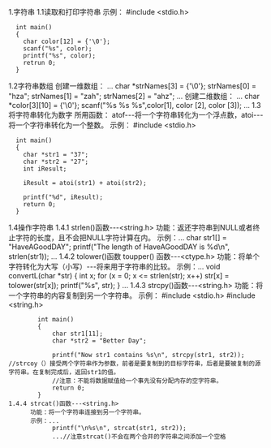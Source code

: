 1.字符串
  1.1读取和打印字符串
    示例：
      #include <stdio.h>
      
      int main()
      {
        char color[12] = {'\0'};
        scanf("%s", color);
        printf("%s", color);
        retrun 0;
      }
  1.2字符串数组
    创建一维数组： ...
                  char *strNames[3] = {'\0'};
                  strNames[0] = "hza";
                  strNames[1] = "zah";
                  strNames[2] = "ahz";
                  ...
    创建二维数组： ...
                  char *color[3][10] = {'\0'};
                  scanf("%s %s %s",color[1], color [2], color [3]);
                  ...
  1.3将字符串转化为数字
    所用函数： atof---将一个字符串转化为一个浮点数，atoi---将一个字符串转化为一个整数。
    示例：
      #include <stdio.h>
      
      int main()
      {
        char *str1 = "37";
        char *str2 = "27";
        int iResult;
        
        iResult = atoi(str1) + atoi(str2);
        
        printf("%d", iResult);
        return 0;
      }
  1.4操作字符串
    1.4.1 strlen()函数---<string.h>
          功能：返还字符串到NULL或者终止字符的长度，且不会把NULL字符计算在内。
          示例：...
                char str1[] = "HaveAGoodDAY";
                printf("The length of HaveAGoodDAY is %d\n", strlen(str1));
                ...
    1.4.2 tolower()函数 toupper() 函数---<ctype.h>
          功能：将单个字符转化为大写（小写）---将来用于字符串的比较。
          示例：...
                void convertL(char *str)
                {
                  int x;
                    for (x = 0; x <= strlen(str); x++) str[x] = tolower(str[x]);
                      printf("%s", str);
                }
                ...
    1.4.3 strcpy()函数---<string.h>
          功能：将一个字符串的内容复制到另一个字符串。
          示例：
            #include <stdio.h>
            #include <string.h>
            
            int main()
            {
                char str1[11];
                char *str2 = "Better Day";
                
                printf("Now str1 contains %s\n", strcpy(str1, str2)); //strcoy（）接受两个字符串作为参数，前者是要复制到的目标字符串，后者是要被复制的源字符串。在复制完成后，返回str1的值。
                //注意：不能将数据赋值给一个事先没有分配内存的空字符串。
                return 0;
            }
    1.4.4 strcat()函数---<string.h>
          功能：将一个字符串连接到另一个字符串。
          示例：...
                printf("\n%s\n", strcat(str1, str2));
                ...//注意strcat()不会在两个合并的字符串之间添加一个空格
          
